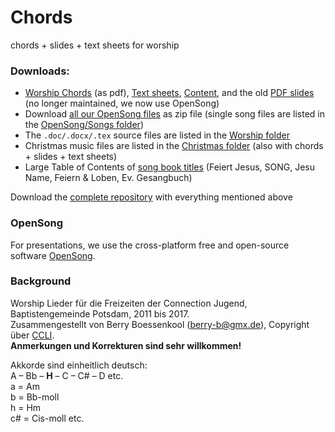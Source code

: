 # Chords
chords + slides + text sheets for worship

### Downloads:

* [Worship Chords](https://github.com/brry/chords/raw/master/Worship/Worship_Chords.pdf) (as pdf),
[Text sheets](https://github.com/brry/chords/raw/master/Worship/Worship_Text.pdf), 
[Content](https://github.com/brry/chords/raw/master/Worship/inhalt.pdf), and the old
[PDF slides](https://github.com/brry/chords/raw/master/Worship/Worship_slides.pdf) (no longer maintained, we now use OpenSong)
* Download [all our OpenSong files](https://minhaskamal.github.io/DownGit/#/home?url=https://github.com/brry/chords/tree/master/OpenSong) as zip file
(single song files are listed in the 
[OpenSong/Songs folder](https://github.com/brry/chords/tree/master/OpenSong/Songs))  
* The `.doc/.docx/.tex` source files are listed in the [Worship folder](https://github.com/brry/chords/tree/master/Worship)
* Christmas music files are listed in the 
[Christmas folder](https://github.com/brry/chords/tree/master/Christmas) (also with chords + slides + text sheets)
* Large Table of Contents of 
[song book titles](https://github.com/brry/chords/raw/master/Worship/Liederbuecher_aktiveZeile.xlsm) 
(Feiert Jesus, SONG, Jesu Name, Feiern & Loben, Ev. Gesangbuch)

Download the [complete repository](https://github.com/brry/chords/archive/master.zip) with everything mentioned above


### OpenSong

For presentations, we use the cross-platform free and open-source software [OpenSong](http://www.opensong.org/).


### Background

Worship Lieder für die Freizeiten der Connection Jugend, Baptistengemeinde Potsdam, 2011 bis 2017.  
Zusammengestellt von Berry Boessenkool (<berry-b@gmx.de>), Copyright über [CCLI](http://de.ccli.com/liedlizenz).  
**Anmerkungen und Korrekturen sind sehr willkommen!**

Akkorde sind einheitlich deutsch:  
A – Bb – **H** – C – C# – D etc.  
a = Am  
b = Bb-moll  
h = Hm  
c# = Cis-moll etc.



